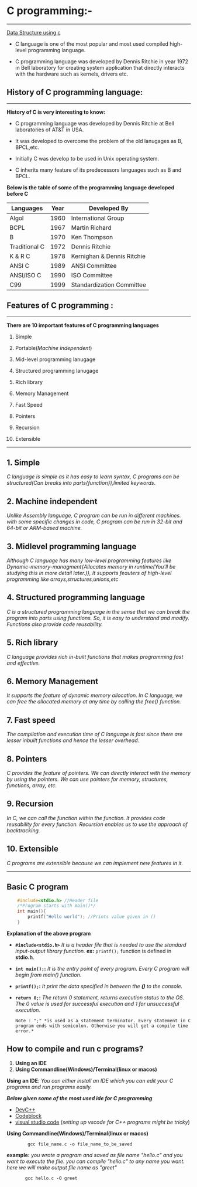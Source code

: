 # C programming:-
------
[Data Structure using c](/data%20structures/Data%20Structure.md)
- C language is one of the most popular and most used compiled high-level programming language.

- C programming language was developed by Dennis Ritchie in year 1972 in Bell laboratory for creating system application that directly interacts with the hardware such as kernels, drivers etc.



## History of  C programming language: 
----------------------------------------------------

**History of C is very interesting to know:**

* C programming language was developed by Dennis Ritchie at Bell laboratories of AT&T in USA.

* It was developed to overcome the problem of the old lanugages as B, BPCL,etc.

* Initially C was develop to be used in Unix operating system.

* C inherits many feature of its predecessors languages such as B and BPCL.

**Below is the table of some of the programming language developed before C**

|**Languages** | **Year** | **Developed By**           |
|--------------|----------|----------------------------|
|Algol         | 1960     | International Group        |
|BCPL          | 1967     | Martin Richard             |
|B             | 1970     | Ken Thompson               |
|Traditional C | 1972     | Dennis Ritchie             |
|K & R C       | 1978     | Kernighan & Dennis Ritchie |
|ANSI C        | 1989     | ANSI Committee             |
|ANSI/ISO C    | 1990     | ISO Committee              |
|C99           | 1999     | Standardization Committee  |




## Features of C programming :
--------------------------------

__**There are 10 important features of C programming languages**__

1. Simple

2. Portable(*Machine independent*)

3. Mid-level programming lanugage

4. Structured programming lanugage

5. Rich library

6. Memory Management

7. Fast Speed

8. Pointers

9. Recursion

10. Extensible

 - - - - - - - - - - - - - - - - - - - - - - - - - - - - - - - - - - - - - - - - - - - - - - 

 **1. Simple**
 -----------------
  *C language is simple as it has easy to learn syntax, C programs can be structured(Can breaks into parts{function}),limited keywords.*

 **2. Machine independent**
 ---------------------------
  *Unlike Assembly language, C program can be run in different machines. with some specific changes in code, C program can be run in 32-bit and 64-bit or ARM-based machine.* 

 **3. Midlevel programming language**
 -------------------------------------
  *Although C language has many low-level programming features like Dynamic-memory-managment{Allocates memory in runtime(You'll be studying this in more detail later.)}, It supports feauters of high-level programming like arrays,structures,unions,etc*

 **4. Structured programming language**
 ----------------------------------------
  *C is a structured programming language in the sense that we can break the program into parts using functions. So, it is easy to understand and modify. Functions also provide code reusability.*

 **5. Rich library**
 ---------------------
  *C language provides rich in-built functions that makes programming fast and effective.*

 **6. Memory Management**
 --------------------------
  *It supports the feature of dynamic memory allocation. In C language, we can free the allocated memory at any time by calling the free() function.*

 **7. Fast speed**
 ------------------- 
  *The compilation and execution time of C language is fast since there are lesser inbuilt functions and hence the lesser overhead.*

 **8. Pointers**
 -----------------------------

  *C provides the feature of pointers. We can directly interact with the memory by using the pointers. We can use pointers for memory, structures, functions, array, etc.*

 **9. Recursion**
 ----------------------------------
 *In C, we can call the function within the function. It provides code reusability for every function. Recursion enables us to use the approach of backtracking.*

 **10. Extensible**
 ------------------------------
  *C programs are extensible because we can implement new features in it.*
  
-----------------------------------------------------------------------------------------------------------------------------------------------------------------
## Basic C program


```C
    #include<stdio.h> //Header file
    /*Program starts with main()*/
    int main(){
        printf("Hello world"); //Prints value given in ()
    }

```
**Explanation of the above program**

- **```#include<stdio.h>```** *It is a header file that is needed to use the standard input-output library function.* **ex:** ```printf();``` function is defined in **stdio.h**. 
- **```int main();```:** *It is the entry point of every program. Every C program will begin from main() function.*
- **```printf();```:** *It print the data specified in between the **()** to the console.*
- **```return 0;```:** *The return 0 statement, returns execution status to the OS. The 0 value is used for successful execution and 1 for unsuccessful execution.*


      Note : ";" *is used as a statement terminator. Every statement in C program ends with semicolon. Otherwise you will get a compile time error.* 
   
## How to compile and run c programs?

1. **Using an IDE**
2. **Using Commandline(Windows)/Terminal(linux or macos)**

**Using an IDE**:
    *You can either install an IDE which you can edit your C programs and run programs easily.*
    
   _**Below given some of the most used ide for C programming**_
   - [DevC++](https://sourceforge.net/projects/orwelldevcpp/)
   - [Codeblock](https://www.codeblocks.org/)
   - [visual studio code](https://code.visualstudio.com/download) (*setting up vscode for C++ programs might be tricky*)

**Using Commandline(Windows)/Terminal(linux or macos)**
   
   ```console
           gcc file_name.c -o file_name_to_be_saved
   ```
   **example:** *you wrote a program and saved as file name "hello.c" and you want to execute the file. you can compile "hello.c" to any name you want. here we will make output file name as "greet"*
   
   ```console 
          gcc hello.c -0 greet
          
   ```
